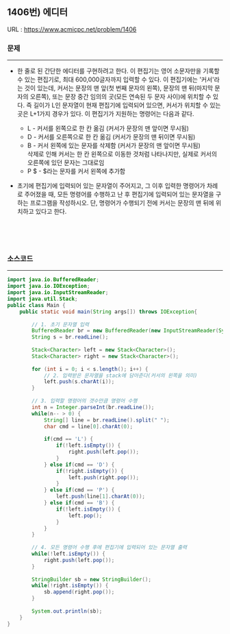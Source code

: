 
## 1406번) 에디터
URL : <https://www.acmicpc.net/problem/1406>

### 문제
* * *
* 한 줄로 된 간단한 에디터를 구현하려고 한다. 이 편집기는 영어 소문자만을 기록할 수 있는 편집기로, 최대 600,000글자까지 입력할 수 있다.
이 편집기에는 '커서'라는 것이 있는데, 커서는 문장의 맨 앞(첫 번째 문자의 왼쪽), 문장의 맨 뒤(마지막 문자의 오른쪽), 또는 
문장 중간 임의의 곳(모든 연속된 두 문자 사이)에 위치할 수 있다. 즉 길이가 L인 문자열이 현재 편집기에 입력되어 있으면, 
커서가 위치할 수 있는 곳은 L+1가지 경우가 있다.
이 편집기가 지원하는 명령어는 다음과 같다.

	* L - 커서를 왼쪽으로 한 칸 옮김 (커서가 문장의 맨 앞이면 무시됨)
	* D - 커서를 오른쪽으로 한 칸 옮김 (커서가 문장의 맨 뒤이면 무시됨)
	* B - 커서 왼쪽에 있는 문자를 삭제함 (커서가 문장의 맨 앞이면 무시됨)</br>삭제로 인해 커서는 한 칸 왼쪽으로 이동한 것처럼 나타나지만, 실제로 커서의 오른쪽에 있던 문자는 그대로임
 	* P $ - $라는 문자를 커서 왼쪽에 추가함

* 초기에 편집기에 입력되어 있는 문자열이 주어지고, 그 이후 입력한 명령어가 차례로 주어졌을 때, 
모든 명령어를 수행하고 난 후 편집기에 입력되어 있는 문자열을 구하는 프로그램을 작성하시오. 단, 명령어가 수행되기 전에 커서는 문장의 맨 뒤에 위치하고 있다고 한다.

<br/><br/><br/>

### 소스코드
* * *
````java
import java.io.BufferedReader;
import java.io.IOException;
import java.io.InputStreamReader;
import java.util.Stack;
public class Main {
    public static void main(String args[]) throws IOException{
       
    	// 1. 초기 문자열 입력
    	BufferedReader br = new BufferedReader(new InputStreamReader(System.in));
    	String s = br.readLine();
    	
    	Stack<Character> left = new Stack<Character>();
    	Stack<Character> right = new Stack<Character>();
    	
    	for (int i = 0; i < s.length(); i++) {
    		// 2. 입력받은 문자열을 stack에 담아준다(커서의 왼쪽을 의미)
			left.push(s.charAt(i));
		}
    	
    	// 3. 입력할 명령어의 갯수만큼 명령어 수행
    	int n = Integer.parseInt(br.readLine());
    	while(n-- > 0) {
    		String[] line = br.readLine().split(" ");
    		char cmd = line[0].charAt(0);
    		
    		if(cmd == 'L') {
    			if(!left.isEmpty()) {
    				right.push(left.pop());
    			}
    		} else if(cmd == 'D') {
    			if(!right.isEmpty()) {
    				left.push(right.pop());
    			}
    		} else if(cmd == 'P') {
    			left.push(line[1].charAt(0));
    		} else if(cmd == 'B') {
    			if(!left.isEmpty()) {
    				left.pop();
    			}
    		}
    	}
    	
    	// 4. 모든 명령어 수행 후에 편집기에 입력되어 있는 문자열 출력
    	while(!left.isEmpty()) {
    		right.push(left.pop());
    	}
    	
    	StringBuilder sb = new StringBuilder();
    	while(!right.isEmpty()) {
    		sb.append(right.pop());
    	}
    	
    	System.out.println(sb);
    }
}
````
